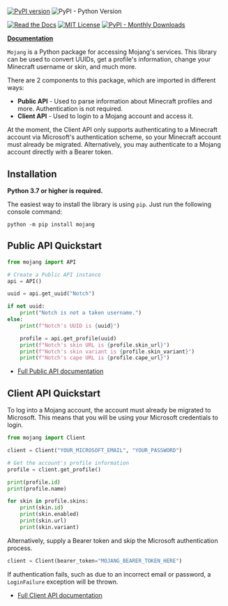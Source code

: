 #
[![PyPI version](https://badge.fury.io/py/mojang.svg)](https://badge.fury.io/py/mojang)
![PyPI - Python Version](https://img.shields.io/pypi/pyversions/mojang?style=flat-square)

[![Read the Docs](https://img.shields.io/readthedocs/mojang?style=flat-square)](https://mojang.readthedocs.io/en/latest/)
[![MIT License](https://img.shields.io/badge/License-MIT-yellow.svg)](https://github.com/summer/mojang/blob/master/LICENSE/)
[![PyPI - Monthly Downloads](https://img.shields.io/pypi/dm/mojang?style=flat-square)](https://pypistats.org/packages/mojang)

[**Documentation**](https://mojang.readthedocs.io/en/latest/)

```Mojang``` is a Python package for accessing Mojang's services. This library can be used to convert UUIDs, get a profile's information, change your Minecraft username or skin, and much more. 

There are 2 components to this package, which are imported in different ways:

- **Public API** - Used to parse information about Minecraft profiles and more. Authentication is not required.
- **Client API** - Used to login to a Mojang account and access it.

At the moment, the Client API only supports authenticating to a Minecraft account via Microsoft's authentication scheme, so your Minecraft account must already be migrated. Alternatively, you may authenticate to a Mojang account directly with a Bearer token.


## Installation
**Python 3.7 or higher is required.**

The easiest way to install the library is using `pip`. Just run the following console command:

```
python -m pip install mojang
```


## **Public API Quickstart**

```py
from mojang import API

# Create a Public API instance
api = API()

uuid = api.get_uuid("Notch")

if not uuid:
    print("Notch is not a taken username.")
else:
    print(f"Notch's UUID is {uuid}")

    profile = api.get_profile(uuid)
    print(f"Notch's skin URL is {profile.skin_url}")
    print(f"Notch's skin variant is {profile.skin_variant}")
    print(f"Notch's cape URL is {profile.cape_url}")
```

- [Full Public API documentation](https://mojang.readthedocs.io/en/latest/api/)


## **Client API Quickstart**
To log into a Mojang account, the account must already be migrated to Microsoft. 
This means that you will be using your Microsoft credentials to login.

```py
from mojang import Client

client = Client("YOUR_MICROSOFT_EMAIL", "YOUR_PASSWORD")

# Get the account's profile information
profile = client.get_profile()

print(profile.id)
print(profile.name)

for skin in profile.skins:
    print(skin.id)
    print(skin.enabled)
    print(skin.url)
    print(skin.variant)
```

Alternatively, supply a Bearer token and skip the Microsoft authentication process.
```py
client = Client(bearer_token="MOJANG_BEARER_TOKEN_HERE")
```
If authentication fails, such as due to an incorrect email or password, a `LoginFailure` exception will be thrown.

- [Full Client API documentation](https://mojang.readthedocs.io/en/latest/client/)
